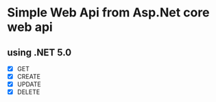 # Simple Web Api from Asp.Net core web api

## using .NET 5.0

* [x] GET
* [x] CREATE
* [x] UPDATE
* [x] DELETE
